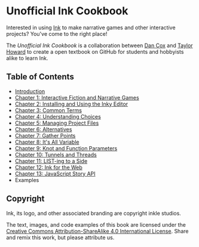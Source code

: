 # Unofficial Ink Cookbook

Interested in using [Ink](https://www.inklestudios.com/ink/) to make narrative games and other interactive projects? You've come to the right place!

The *Unofficial Ink Cookbook* is a collaboration between [Dan Cox](https://github.com/videlais) and [Taylor Howard](https://github.com/KentonTaylorHoward) to create a open textbook on GitHub for students and hobbyists alike to learn Ink.

## Table of Contents

- [Introduction](Introduction/index.md)
- [Chapter 1: Interactive Fiction and Narrative Games](Chapter1/index.md)
- [Chapter 2: Installing and Using the Inky Editor](Chapter2/index.md)
- [Chapter 3: Common Terms](Chapter3/index.md)
- [Chapter 4: Understanding Choices](Chapter4/index.md)
- [Chapter 5: Managing Project Files](Chapter5/index.md)
- [Chapter 6: Alternatives](Chapter6/index.md)
- [Chapter 7: Gather Points](Chapter7/index.md)
- [Chapter 8: It's All Variable](Chapter8/index.md)
- [Chapter 9: Knot and Function Parameters](Chapter9/index.md)
- [Chapter 10: Tunnels and Threads](Chapter10/index.md)
- [Chapter 11: LIST-ing to a Side](Chapter11/index.md)
- [Chapter 12: Ink for the Web](Chapter12/index.md)
- [Chapter 13: JavaScript Story API](Chapter13/index.md)
- Examples

## Copyright

Ink, its logo, and other associated branding are copyright inkle studios.

The text, images, and code examples of this book are licensed under the [Creative Commons Attribution-ShareAlike 4.0 International License](https://creativecommons.org/licenses/by-sa/4.0/). Share and remix this work, but please attribute us.
